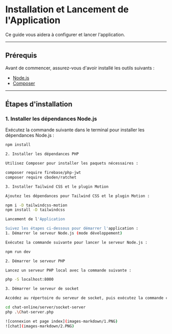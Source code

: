 # Installation et Lancement de l'Application

Ce guide vous aidera à configurer et lancer l'application.

---

## Prérequis

Avant de commencer, assurez-vous d'avoir installé les outils suivants :

- [Node.js](https://nodejs.org/)
- [Composer](https://getcomposer.org/)

---

## Étapes d'installation

### 1. Installer les dépendances Node.js
Exécutez la commande suivante dans le terminal pour installer les dépendances Node.js :  

```bash
npm install

2. Installer les dépendances PHP

Utilisez Composer pour installer les paquets nécessaires :

composer require firebase/php-jwt
composer require cboden/ratchet

3. Installer Tailwind CSS et le plugin Motion

Ajoutez les dépendances pour Tailwind CSS et le plugin Motion :

npm i -D tailwindcss-motion
npm install -D tailwindcss

Lancement de l'Application

Suivez les étapes ci-dessous pour démarrer l'application :
1. Démarrer le serveur Node.js (mode développement)

Exécutez la commande suivante pour lancer le serveur Node.js :

npm run dev

2. Démarrer le serveur PHP

Lancez un serveur PHP local avec la commande suivante :

php -S localhost:8000

3. Démarrer le serveur de socket

Accédez au répertoire du serveur de socket, puis exécutez la commande correspondante :

cd chat-online/server/socket-server
php .\Chat-server.php

![connexion et page index](images-markdown/1.PNG)
![chat](images-markdown/2.PNG)
